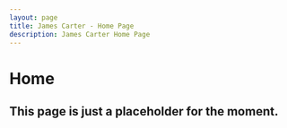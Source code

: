 ```yaml
---
layout: page
title: James Carter - Home Page
description: James Carter Home Page
---
```

# Home
## This page is just a placeholder for the moment.
